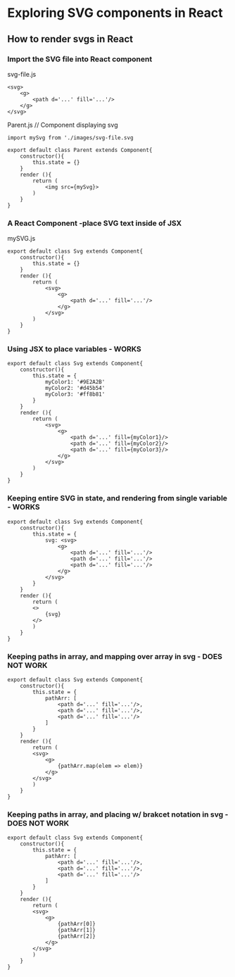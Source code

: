 

# Exploring SVG components in React

## How to render svgs in React

### Import the SVG file into React component
svg-file.js
```
<svg>
    <g>
        <path d='...' fill='...'/>
    </g>
</svg>
```

Parent.js // Component displaying svg
```
import mySvg from './images/svg-file.svg

export default class Parent extends Component{
    constructor(){
        this.state = {}
    }
    render (){
        return (
            <img src={mySvg}>
        )
    }
}
```

### A React Component -place SVG text inside of JSX
mySVG.js
```
export default class Svg extends Component{
    constructor(){
        this.state = {}
    }
    render (){
        return (
            <svg>
                <g>
                    <path d='...' fill='...'/>
                </g>
            </svg>
        )
    }
}
```


### Using JSX to place variables - WORKS
```
export default class Svg extends Component{
    constructor(){
        this.state = {
            myColor1: '#9E2A2B'
            myColor2: '#d45b54'
            myColor3: '#ff8b81'
        }
    }
    render (){
        return (
            <svg>
                <g>
                    <path d='...' fill={myColor1}/>
                    <path d='...' fill={myColor2}/>
                    <path d='...' fill={myColor3}/>
                </g>
            </svg>
        )
    }
}
```

### Keeping entire SVG in state, and rendering from single variable - WORKS
```
export default class Svg extends Component{
    constructor(){
        this.state = {
            svg: <svg>
                <g>
                    <path d='...' fill='...'/>
                    <path d='...' fill='...'/>
                    <path d='...' fill='...'/>
                </g>
            </svg>
        }
    }
    render (){
        return (
        <>
            {svg}
        </>
        )
    }
}
```

### Keeping paths in array, and mapping over array in svg - DOES NOT WORK
```
export default class Svg extends Component{
    constructor(){
        this.state = {
            pathArr: [
                <path d='...' fill='...'/>,
                <path d='...' fill='...'/>,
                <path d='...' fill='...'/>
            ]
        }
    }
    render (){
        return (
        <svg>
            <g>
                {pathArr.map(elem => elem)}
            </g>
        </svg>
        )
    }
}
```

### Keeping paths in array, and placing w/ brakcet notation in svg - DOES NOT WORK
```
export default class Svg extends Component{
    constructor(){
        this.state = {
            pathArr: [
                <path d='...' fill='...'/>,
                <path d='...' fill='...'/>,
                <path d='...' fill='...'/>
            ]
        }
    }
    render (){
        return (
        <svg>
            <g>
                {pathArr[0]}
                {pathArr[1]}
                {pathArr[2]}
            </g>
        </svg>
        )
    }
}
```